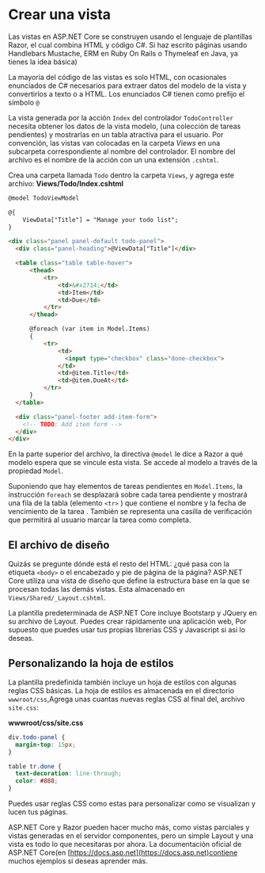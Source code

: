 # Crear una vista

Las vistas en ASP.NET Core se construyen usando el lenguaje de plantillas Razor, el cual combina HTML y código C#. Si haz escrito páginas usando Handlebars Mustache, ERM en Ruby On Rails o Thymeleaf  en Java, ya tienes la idea básica)

La mayoría del código de las vistas es solo HTML, con ocasionales enunciados de C# necesarios para extraer datos del modelo de la vista y convertirlos a texto o a HTML. Los enunciados C# tienen como prefijo el símbolo `@`

La vista generada por la acción `Index` del controlador `TodoController` necesita obtener los datos de la vista modelo, (una colección de tareas pendientes) y mostrarlas en un tabla atractiva para el usuario. Por convención, las vistas van colocadas en la carpeta _Views_ en una subcarpeta correspondiente al nombre del controlador. El nombre del archivo es el nombre de la acción con un una extensión `.cshtml`.

Crea una carpeta llamada `Todo` dentro la carpeta `Views`, y agrega este archivo:
**Views/Todo/Index.cshtml**

```html
@model TodoViewModel

@{
    ViewData["Title"] = "Manage your todo list";
}

<div class="panel panel-default todo-panel">
  <div class="panel-heading">@ViewData["Title"]</div>

  <table class="table table-hover">
      <thead>
          <tr>
              <td>&#x2714;</td>
              <td>Item</td>
              <td>Due</td>
          </tr>
      </thead>

      @foreach (var item in Model.Items)
      {
          <tr>
              <td>
                <input type="checkbox" class="done-checkbox">
              </td>
              <td>@item.Title</td>
              <td>@item.DueAt</td>
          </tr>
      }
  </table>

  <div class="panel-footer add-item-form">
    <!-- TODO: Add item form -->
  </div>
</div>
```

En la parte superior del archivo, la directiva `@model` le dice a Razor a qué modelo espera que se vincule esta vista. Se accede al modelo a través de la propiedad `Model`.

Suponiendo que hay elementos de tareas pendientes en `Model.Items`, la instrucción `foreach` se desplazará sobre cada tarea pendiente y mostrará una fila de la tabla (elemento `<tr>` ) que contiene el nombre y la fecha de vencimiento de la tarea . También se representa una casilla de verificación que permitirá al usuario marcar la tarea como completa.

## El archivo de diseño
Quizás se pregunte dónde está el resto del HTML: ¿qué pasa con la etiqueta `<body>` o el encabezado y pie de página de la página? ASP.NET Core utiliza una vista de diseño que define la estructura base en la que se procesan todas las demás vistas. Esta almacenado en `Views/Shared/_Layout.cshtml`.

La plantilla predeterminada de ASP.NET Core incluye Bootstarp y JQuery en su archivo de Layout. Puedes crear rápidamente una aplicación web, Por supuesto que puedes usar tus propias librerías CSS y Javascript si asi lo deseas.

## Personalizando la hoja de estilos

La plantilla predefinida también incluye un hoja de estilos con algunas reglas CSS básicas. La hoja de estilos es almacenada en el directorio `wwwroot/css`,Agrega unas cuantas nuevas reglas CSS al final del, archivo `site.css`:

**wwwroot/css/site.css**

```css
div.todo-panel {
  margin-top: 15px;
}

table tr.done {
  text-decoration: line-through;
  color: #888;
}
```

Puedes usar reglas CSS como estas para personalizar como se visualizan y lucen tus páginas.

ASP.NET Core y Razor pueden hacer mucho más, como vistas parciales y vistas generadas en el servidor componentes, pero un simple Layout y una vista es todo lo que necesitaras por ahora. La documentación oficial de ASP.NET Core(en [https://docs.asp.net](https://docs.asp.net)contiene muchos ejemplos si deseas aprender más.